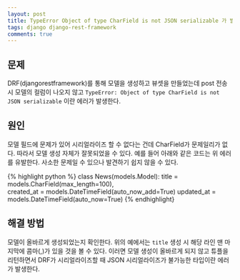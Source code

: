 ```yaml
---
layout: post
title: TypeError Object of type CharField is not JSON serializable 가 발생한다면
tags: django django-rest-framework
comments: true
---
```


## 문제

DRF(djangorestframework)를 통해 모델을 생성하고 뷰셋을 만들었는데 post 전송 시 모델의 컬럼이 나오지 않고 `TypeError: Object of type CharField is not JSON serializable` 이란 에러가 발생한다.

## 원인

모델 필드에 문제가 있어 시리얼라이즈 할 수 없다는 건데 CharField가 문제일리가 없다. 따라서 모델 생성 자체가 잘못되었을 수 있다. 예를 들어 아래와 같은 코드는 위 에러를 유발한다. 사소한 문제일 수 있으나 발견하기 쉽지 않을 수 있다.

{% highlight python %}
class News(models.Model):
title = models.CharField(max_length=100),  
 created_at = models.DateTimeField(auto_now_add=True)
updated_at = models.DateTimeField(auto_now=True)
{% endhighlight}

## 해결 방법

모델이 올바르게 생성되었는지 확인한다. 위의 예에서는 `title` 생성 시 해당 라인 맨 마지막에 콤마(,)가 있을 것을 볼 수 있다. 이러면 모델 생성이 올바르게 되지 않고 튜플을 리턴하면서 DRF가 시리얼라이즈할 때 JSON 시리얼라이즈가 불가능한 타입이란 에러가 발생한다.

